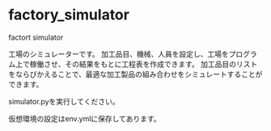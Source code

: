 # factory_simulator
factort simulator


工場のシミュレーターです。
加工品目、機械、人員を設定し、工場をプログラム上で稼働させ、その結果をもとに工程表を作成できます。
加工品目のリストをならびかえることで、最適な加工製品の組み合わせをシミュレートすることができます。

simulator.pyを実行してください。

仮想環境の設定はenv.ymlに保存してあります。

